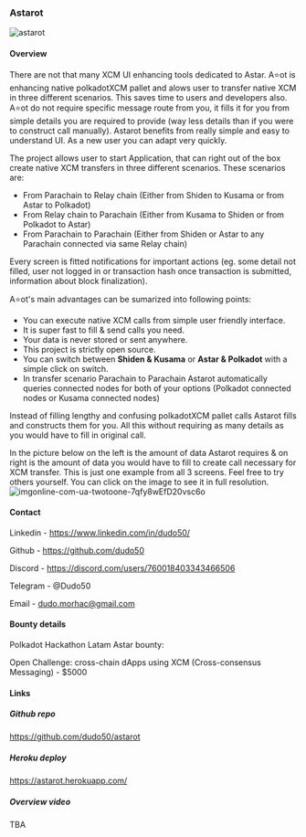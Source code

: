 ### Astarot 
![astarot](https://raw.githubusercontent.com/dudo50/astarot/main/src/assets/astarot.png)

#### Overview
There are not that many XCM UI enhancing tools dedicated to Astar. A⭐️ot is enhancing native polkadotXCM pallet and alows user to transfer native XCM in three different scenarios. This saves time to users and developers also. A⭐️ot do not require specific message route from you, it fills it for you from simple details you are required to provide (way less details than if you were to construct call manually). Astarot benefits from really simple and easy to understand UI. As a new user you can adapt very quickly.

The project allows user to start Application, that can right out of the box create native XCM transfers in three different scenarios. These scenarios are:
- From Parachain to Relay chain (Either from Shiden to Kusama or from Astar to Polkadot)
- From Relay chain to Parachain (Either from Kusama to Shiden or from Polkadot to Astar)
- From Parachain to Parachain (Either from Shiden or Astar to any Parachain connected via same Relay chain)

Every screen is fitted notifications for important actions (eg. some detail not filled, user not logged in or transaction hash once transaction is submitted, information about block finalization).

A⭐️ot's main advantages can be sumarized into following points:
- You can execute native XCM calls from simple user friendly interface. 
- It is super fast to fill & send calls you need. 
- Your data is never stored or sent anywhere. 
- This project is strictly open source.
- You can switch between **Shiden & Kusama** or **Astar & Polkadot** with a simple click on switch.
- In transfer scenario Parachain to Parachain Astarot automatically queries connected nodes for both of your options (Polkadot connected nodes or Kusama connected nodes)

Instead of filling lengthy and confusing polkadotXCM pallet calls Astarot fills and constructs them for you. All this without requiring as many details as you would have to fill in original call.

In the picture below on the left is the amount of data Astarot requires & on right is the amount of data you would have to fill to create call necessary for XCM transfer. This is just one example from all 3 screens. Feel free to try others yourself. You can click on the image to see it in full resolution.
![imgonline-com-ua-twotoone-7qfy8wEfD20vsc6o](https://user-images.githubusercontent.com/55763425/197861424-27eb7eba-62ac-41ec-b00c-bff61912214a.jpg)

#### Contact
Linkedin - https://www.linkedin.com/in/dudo50/

Github - https://github.com/dudo50

Discord - https://discord.com/users/760018403343466506

Telegram - @Dudo50

Email - dudo.morhac@gmail.com


#### Bounty details
Polkadot Hackathon Latam Astar bounty:

Open Challenge: cross-chain dApps using XCM (Cross-consensus Messaging) - $5000


#### Links
##### Github repo
https://github.com/dudo50/astarot
##### Heroku deploy
https://astarot.herokuapp.com/
##### Overview video
TBA
